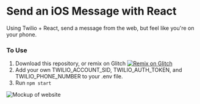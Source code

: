 # Send an iOS Message with React

Using Twilio + React, send a message from the web, but feel like you're on your phone. 

### To Use
1. Download this repository, or remix on Glitch [![Remix on Glitch](https://cdn.glitch.com/2703baf2-b643-4da7-ab91-7ee2a2d00b5b%2Fremix-button.svg)](https://glitch.com/edit/#!/remix/ios-send-message)
1. Add your own TWILIO_ACCOUNT_SID, TWILIO_AUTH_TOKEN, and TWILIO_PHONE_NUMBER to your .env file.
2. Run `npm start`

![Mockup of website](https://cdn.glitch.com/41f5251e-3644-46a2-9d39-ba6a73092b71%2Fios-send-message-mockup-light.png?v=1599878000190)